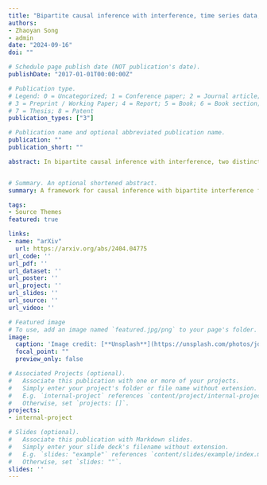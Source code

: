 ```yaml
---
title: "Bipartite causal inference with interference, time series data, and a random network"
authors:
- Zhaoyan Song
- admin
date: "2024-09-16"
doi: ""

# Schedule page publish date (NOT publication's date).
publishDate: "2017-01-01T00:00:00Z"

# Publication type.
# Legend: 0 = Uncategorized; 1 = Conference paper; 2 = Journal article;
# 3 = Preprint / Working Paper; 4 = Report; 5 = Book; 6 = Book section;
# 7 = Thesis; 8 = Patent
publication_types: ["3"]

# Publication name and optional abbreviated publication name.
publication: ""
publication_short: ""

abstract: In bipartite causal inference with interference, two distinct sets of units exist: interventional units, which receive treatment, and outcome units, where outcomes are measured. Which interventional units' treatment can drive which outcome units' outcomes is often depicted in a bipartite network. We study bipartite causal inference with interference from observational data across time and with a changing bipartite network. Under an exposure mapping framework, we define causal effects specific to each outcome unit, representing average contrasts of potential outcomes across time. We establish unconfoundedness of the exposure received by outcome units based on unconfoundedness assumptions on the interventional units' treatment assignment and the random graph, hence respecting the bipartite structure of the problem. Harvesting the time component of our setting, causal effects are estimable while controlling only for temporal trends and time-varying confounders. Our results hold for binary, continuous, and multivariate exposure mappings. For binary exposure, we propose three matching algorithms to estimate the causal effect by matching exposed to unexposed time periods for the same outcome unit. We show that the bias of resulting estimators is bounded. We illustrate our approach through simulation studies and a study on the effect of wildfire smoke on transportation by bicycle.


# Summary. An optional shortened abstract.
summary: A framework for causal inference with bipartite interference from observational, time series data with a random bipartite network.

tags:
- Source Themes
featured: true

links:
- name: "arXiv"
  url: https://arxiv.org/abs/2404.04775
url_code: ''
url_pdf: ''
url_dataset: ''
url_poster: ''
url_project: ''
url_slides: ''
url_source: ''
url_video: ''

# Featured image
# To use, add an image named `featured.jpg/png` to your page's folder. 
image:
  caption: 'Image credit: [**Unsplash**](https://unsplash.com/photos/jdD8gXaTZsc)'
  focal_point: ""
  preview_only: false

# Associated Projects (optional).
#   Associate this publication with one or more of your projects.
#   Simply enter your project's folder or file name without extension.
#   E.g. `internal-project` references `content/project/internal-project/index.md`.
#   Otherwise, set `projects: []`.
projects:
- internal-project

# Slides (optional).
#   Associate this publication with Markdown slides.
#   Simply enter your slide deck's filename without extension.
#   E.g. `slides: "example"` references `content/slides/example/index.md`.
#   Otherwise, set `slides: ""`.
slides: ''
---
```


